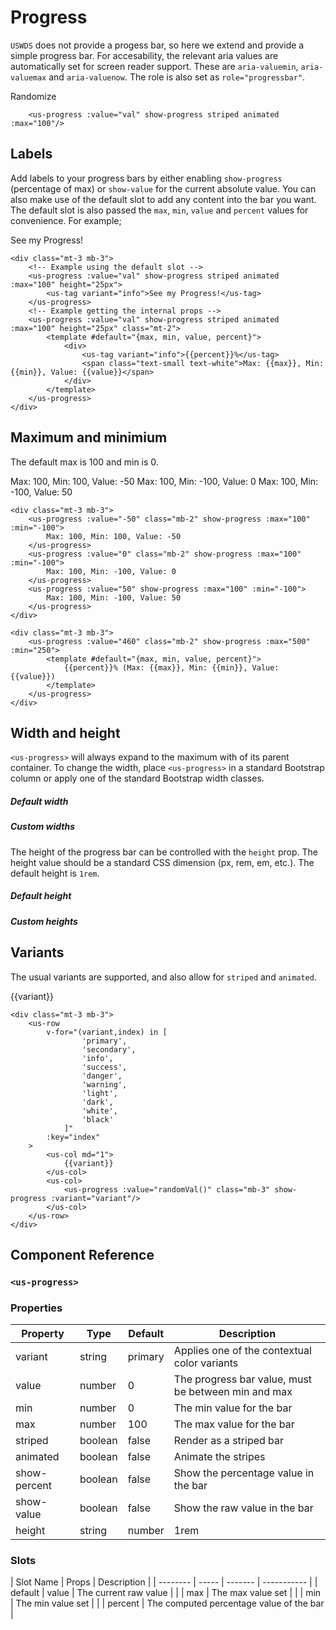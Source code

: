 # Progress

`USWDS` does not provide a progess bar, so here we extend and provide a simple progress bar. For accesability, the relevant aria values are automatically set for screen reader support. These are `aria-valuemin`, `aria-valuemax` and `aria-valuenow`. The role is also set as `role="progressbar"`.

<div class="mt-3 mb-3">
    <us-progress :value="val" show-progress striped animated :max="100"/>
    <us-button class="mt-1" variant="primary" @click="reset()">Randomize</us-button>
</div>

```vue
    <us-progress :value="val" show-progress striped animated :max="100"/>
```

## Labels

Add labels to your progress bars by either enabling `show-progress` (percentage of max) or `show-value` for the current absolute value. You can also make use of the default slot to add any content into the bar you want. The default slot is also passed the `max`, `min`, `value` and `percent` values for convenience. For example;

<div class="mt-3 mb-3">
    <us-progress :value="val" show-progress striped animated :max="100" height="25px">
        <us-tag variant="info">See my Progress!</us-tag>
    </us-progress>
    <us-progress :value="val" show-progress striped animated :max="100" height="25px" class="mt-2">
        <template #default="{max, min, value, percent}">
            <div>
                <us-tag variant="info">{{percent}}%</us-tag>
                <span class="text-small text-white">Max: {{max}}, Min: {{min}}, Value: {{value}}</span>
            </div>
        </template>    
    </us-progress>
</div>

```vue
<div class="mt-3 mb-3">
    <!-- Example using the default slot -->
    <us-progress :value="val" show-progress striped animated :max="100" height="25px">
        <us-tag variant="info">See my Progress!</us-tag>
    </us-progress>
    <!-- Example getting the internal props -->
    <us-progress :value="val" show-progress striped animated :max="100" height="25px" class="mt-2">
        <template #default="{max, min, value, percent}">
            <div>
                <us-tag variant="info">{{percent}}%</us-tag>
                <span class="text-small text-white">Max: {{max}}, Min: {{min}}, Value: {{value}}</span>
            </div>
        </template>    
    </us-progress>
</div>
```

## Maximum and minimium

The default max is 100 and min is 0.

<div class="mt-3 mb-3">
    <us-progress :value="-50" class="mb-2" show-progress :max="100" :min="-100">
        Max: 100, Min: 100, Value: -50
    </us-progress>
    <us-progress :value="0" class="mb-2" show-progress :max="100" :min="-100">
        Max: 100, Min: -100, Value: 0
    </us-progress>
    <us-progress :value="50" show-progress :max="100" :min="-100">
        Max: 100, Min: -100, Value: 50
    </us-progress>
</div>

<div class="mt-3 mb-3">
    <us-progress :value="460" class="mb-2" show-progress :max="500" :min="250">
        <template #default="{max, min, value, percent}">
            {{percent}}% (Max: {{max}}, Min: {{min}}, Value: {{value}})
        </template>
    </us-progress>
</div>

```vue
<div class="mt-3 mb-3">
    <us-progress :value="-50" class="mb-2" show-progress :max="100" :min="-100">
        Max: 100, Min: 100, Value: -50
    </us-progress>
    <us-progress :value="0" class="mb-2" show-progress :max="100" :min="-100">
        Max: 100, Min: -100, Value: 0
    </us-progress>
    <us-progress :value="50" show-progress :max="100" :min="-100">
        Max: 100, Min: -100, Value: 50
    </us-progress>
</div>

<div class="mt-3 mb-3">
    <us-progress :value="460" class="mb-2" show-progress :max="500" :min="250">
        <template #default="{max, min, value, percent}">
            {{percent}}% (Max: {{max}}, Min: {{min}}, Value: {{value}})
        </template>
    </us-progress>
</div>
```

## Width and height

`<us-progress>` will always expand to the maximum with of its parent container. To change the width, place `<us-progress>` in a standard Bootstrap column or apply one of the standard Bootstrap width classes.

<div class="mt-3 mb-3">
    <h5 class="mb-1">Default width</h5>
    <us-progress :value="randomVal()" class="mb-3"></us-progress>
    <h5 class="mb-1">Custom widths</h5>
    <us-progress :value="randomVal()" class="w-75 mb-2"></us-progress>
    <us-progress :value="randomVal()" class="w-50 mb-2"></us-progress>
    <us-progress :value="randomVal()" class="w-25"></us-progress>
</div>

The height of the progress bar can be controlled with the `height` prop. The height value should be a standard CSS dimension (px, rem, em, etc.). The default height is `1rem`.

<div>
    <h5 class="mb-1">Default height</h5>
    <us-progress :value="randomVal()" show-progress class="mb-3"></us-progress>
    <h5 class="mb-1">Custom heights</h5>
    <us-progress height="2rem" :value="randomVal()" show-progress class="mb-2"></us-progress>
    <us-progress height="20px" :value="randomVal()" show-progress class="mb-2"></us-progress>
    <us-progress :height="2" :value="randomVal()"></us-progress>
</div>
  
## Variants

The usual variants are supported, and also allow for `striped` and `animated`.

<div class="mt-3 mb-3">
    <us-row 
        v-for="(variant,index) in [
                'primary',
                'secondary',
                'info',
                'success',
                'danger',
                'warning',
                'light',
                'dark',
                'white',
                'black'
            ]" 
        :key="index"
    >
        <us-col md="1">
            {{variant}}
        </us-col>
        <us-col>
            <us-progress :value="randomVal()" class="mb-3" show-progress striped :variant="variant"/>
        </us-col>
    </us-row>
</div>

```vue
<div class="mt-3 mb-3">
    <us-row 
        v-for="(variant,index) in [
                'primary',
                'secondary',
                'info',
                'success',
                'danger',
                'warning',
                'light',
                'dark',
                'white',
                'black'
            ]" 
        :key="index"
    >
        <us-col md="1">
            {{variant}}
        </us-col>
        <us-col>
            <us-progress :value="randomVal()" class="mb-3" show-progress :variant="variant"/>
        </us-col>
    </us-row>
</div>
```

## Component Reference

### `<us-progress>`

### Properties 

| Property | Type  | Default | Description |
| -------- | ----- | ------- | ----------- | 
| variant  | string | primary | Applies one of the contextual color variants |
| value | number | 0 | The progress bar value, must be between min and max |
| min | number | 0 | The min value for the bar |
| max | number | 100 | The max value for the bar |
| striped | boolean | false | Render as a striped bar |
| animated | boolean | false | Animate the stripes |
| show-percent | boolean | false | Show the percentage value in the bar |
| show-value | boolean | false |Show the raw value in the bar |
| height | string|number | 1rem |The bar height, if this is a number then assumed to be a pixel height |

### Slots

| Slot Name | Props | Description |
| -------- | ----- | ------- | ----------- | 
| default  | value | The current raw value |
|   | max | The max value set |
|   | min | The min value set |
|   | percent | The computed percentage value of the bar |



<script>
export default {
    data() {
        return {
            val: 46,
            max: 100,        
        };
    },
    methods: {
        reset(){
            this.val = this.randomVal();
        },
        randomVal(){
            return Math.ceil(Math.random() * 100);
        }
    }
};
</script>
